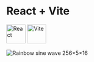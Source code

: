 # React + Vite

[<img src="https://cdn.jsdelivr.net/gh/devicons/devicon/icons/react/react-original.svg" alt="React" width="50"/>](https://reactjs.org/)
[<img src="https://cdn.jsdelivr.net/gh/devicons/devicon/icons/vite/vite-original.svg" alt="Vite" width="50"/>](https://vitejs.dev/)

![Rainbow sine wave 256×5×16](https://cdn.glitch.com/871871eb-8ce0-4382-bbd6-f267b1c1c8f9%2F1576377638058.gif?v=1576378896882)
